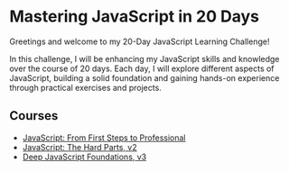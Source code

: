# Mastering JavaScript in 20 Days 

Greetings and welcome to my 20-Day JavaScript Learning Challenge!

In this challenge, I will be enhancing my JavaScript skills and knowledge over the course of 20 days. Each day, I will explore different aspects of JavaScript, building a solid foundation and gaining hands-on experience through practical exercises and projects.
## Courses

- [JavaScript: From First Steps to Professional]([course_link_1](https://frontendmasters.com/courses/javascript-first-steps/))
- [JavaScript: The Hard Parts, v2](course_link_2)
- [Deep JavaScript Foundations, v3](course_link_3)

